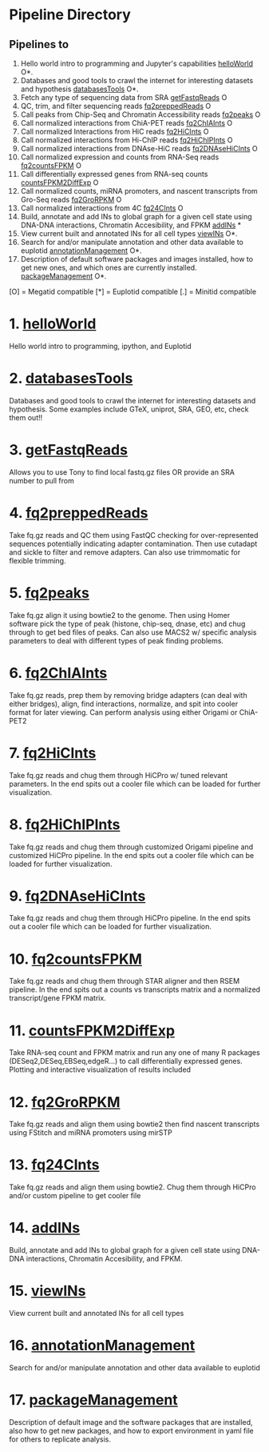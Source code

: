 
# Pipeline Directory
## Pipelines to
1. Hello world intro to programming and Jupyter's capabilities [helloWorld](helloWorld.ipynb) O*.
2. Databases and good tools to crawl the internet for interesting datasets and hypothesis [databasesTools](databasesTools.ipynb) O*.
3. Fetch any type of sequencing data from SRA [getFastqReads](getFastqReads.ipynb) O
4. QC, trim, and filter sequencing reads [fq2preppedReads](fq2preppedReads.ipynb) O
5. Call peaks from Chip-Seq and Chromatin Accessibility reads [fq2peaks](fq2peaks.ipynb) O
6. Call normalized interactions from ChiA-PET reads [fq2ChIAInts](fq2ChIAInts.ipynb) O
7. Call normalized Interactions from HiC reads [fq2HiCInts](fq2HiCInts.ipynb) O
8. Call normalized interactions from Hi-ChIP reads [fq2HiChIPInts](fq2HiChIPInts.ipynb) O
9. Call normalized interactions from DNAse-HiC reads [fq2DNAseHiCInts](fq2DNAseHiCInts.ipynb) O
10. Call normalized expression and counts from RNA-Seq reads [fq2countsFPKM](fq2countsFPKM.ipynb) O
11. Call differentially expressed genes from RNA-seq counts [countsFPKM2DiffExp](countsFPKM2DiffExp.ipynb) O
12. Call normalized counts, miRNA promoters, and nascent transcripts from Gro-Seq reads [fq2GroRPKM](fq2GroRPKM.ipynb) O
13. Call normalized interactions from 4C [fq24CInts](fq24CInts.ipynb) O
14. Build, annotate and add INs to global graph for a given cell state using DNA-DNA interactions, Chromatin Accesibility, and FPKM [addINs](addINs.ipynb) *
15. View current built and annotated INs for all cell types [viewINs](viewINs.ipynb) O*.
16. Search for and/or manipulate annotation and other data available to euplotid [annotationManagement](annotationManagement.ipynb) O*.
17. Description of default software packages and images installed, how to get new ones, and which ones are currently installed. [packageManagement](packageManagement.ipynb) O*.

 [O] = Megatid compatible
 [*] = Euplotid compatible
 [.] = Minitid compatible

# 1. [helloWorld](helloWorld.ipynb)
Hello world intro to programming, ipython, and Euplotid

# 2. [databasesTools](databasesTools.ipynb)
Databases and good tools to crawl the internet for interesting datasets and hypothesis. Some examples include GTeX, uniprot, SRA, GEO, etc, check them out!!

# 3. [getFastqReads](getFastqReads.ipynb)
Allows you to use Tony to find local fastq.gz files OR provide an SRA number to pull from

# 4. [fq2preppedReads](fq2preppedReads.ipynb)
Take fq.gz reads and QC them using FastQC checking for over-represented sequences potentially indicating adapter contamination. Then use cutadapt and sickle to filter and remove adapters. Can also use trimmomatic for flexible trimming. 

# 5. [fq2peaks](fq2peaks.ipynb)
Take fq.gz align it using bowtie2 to the genome. Then using Homer software pick the type of peak (histone, chip-seq, dnase, etc) and chug through to get bed files of peaks. Can also use MACS2 w/ specific analysis parameters to deal with different types of peak finding problems.

# 6. [fq2ChIAInts](fq2ChIAInts.ipynb)
Take fq.gz reads, prep them by removing bridge adapters (can deal with either bridges), align, find interactions, normalize, and spit into cooler format for later viewing. Can perform analysis using either Origami or ChiA-PET2

# 7. [fq2HiCInts](fq2HiCInts.ipynb)
Take fq.gz reads and chug them through HiCPro w/ tuned relevant parameters. In the end spits out a cooler file which can be loaded for further visualization.

# 8. [fq2HiChIPInts](fq2HiChIPInts.ipynb)
Take fq.gz reads and chug them through customized Origami pipeline and customized HiCPro pipeline. In the end spits out a cooler file which can be loaded for further visualization.

# 9. [fq2DNAseHiCInts](fq2DNAseHiCInts.ipynb)
Take fq.gz reads and chug them through HiCPro pipeline. In the end spits out a cooler file which can be loaded for further visualization.

# 10. [fq2countsFPKM](fq2countsFPKM.ipynb)
Take fq.gz reads and chug them through STAR aligner and then RSEM pipeline. In the end spits out a counts vs transcripts matrix and a normalized transcript/gene FPKM matrix.

# 11. [countsFPKM2DiffExp](countsFPKM2DiffExp.ipynb)
Take RNA-seq count and FPKM matrix and run any one of many R packages (DESeq2,DESeq,EBSeq,edgeR...) to call differentially expressed genes. Plotting and interactive visualization of results included

# 12. [fq2GroRPKM](fq2GroRPKM.ipynb)
Take fq.gz reads and align them using bowtie2 then find nascent transcripts using FStitch and miRNA promoters using mirSTP

# 13. [fq24CInts](fq24CInts.ipynb)
Take fq.gz reads and align them using bowtie2. Chug them through HiCPro and/or custom pipeline to get cooler file

# 14.  [addINs](addINs.ipynb)
Build, annotate and add INs to global graph for a given cell state using DNA-DNA interactions, Chromatin Accesibility, and FPKM.

# 15. [viewINs](viewINs.ipynb)
View current built and annotated INs for all cell types

# 16. [annotationManagement](annotationManagement.ipynb)
Search for and/or manipulate annotation and other data available to euplotid

# 17. [packageManagement](packageManagement.ipynb)
Description of default image and the software packages that are installed, also how to get new packages, and how to export environment in yaml file for others to replicate analysis.
